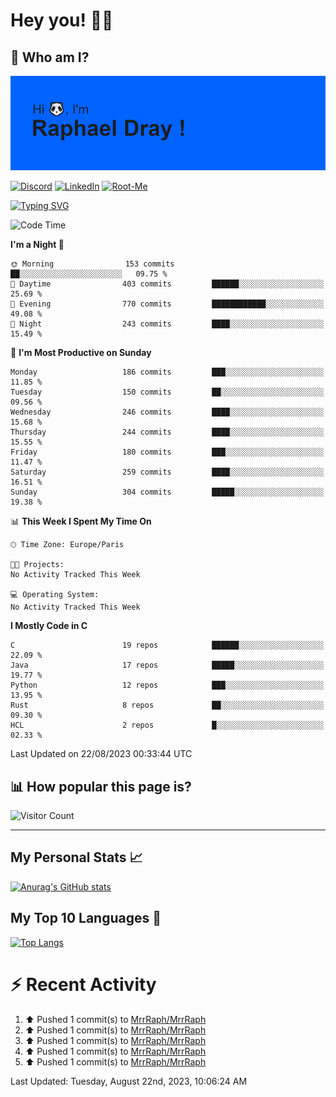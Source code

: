 # **Hey you! 👋🏼**

## **🔎 Who am I?**

<img src="https://github.com/MrrRaph/MrrRaph/blob/master/header.png?raw=true">

[![Discord](https://img.shields.io/badge/Discord-7289DA?style=for-the-badge&logo=discord&logoColor=white
)](https://discordapp.com/users/MrRaph#4214/)
[![LinkedIn](https://img.shields.io/badge/LinkedIn-0077B5?style=for-the-badge&logo=linkedin&logoColor=white)](https://www.linkedin.com/in/raphaeldray/)
[![Root-Me](https://img.shields.io/badge/dynamic/json?color=yellowgreen&label=Root-me%20Score&query=score&style=for-the-badge&url=https://raw.githubusercontent.com/MrrRaph/MrrRaph/master/root-me-stats.json&logoColor=white)](https://www.root-me.org/PandHacker)


[![Typing SVG](https://readme-typing-svg.herokuapp.com?font=glory&size=23&multiline=true&height=65&lines=CyberSecurity+Engineer+%F0%9F%92%BB;Freelance+Fullstack+Developer)](https://git.io/typing-svg)

<!--START_SECTION:waka-->
![Code Time](http://img.shields.io/badge/Code%20Time-0%20secs-blue)

**I'm a Night 🦉** 

```text
🌞 Morning                153 commits         ██░░░░░░░░░░░░░░░░░░░░░░░   09.75 % 
🌆 Daytime                403 commits         ██████░░░░░░░░░░░░░░░░░░░   25.69 % 
🌃 Evening                770 commits         ████████████░░░░░░░░░░░░░   49.08 % 
🌙 Night                  243 commits         ████░░░░░░░░░░░░░░░░░░░░░   15.49 % 
```
📅 **I'm Most Productive on Sunday** 

```text
Monday                   186 commits         ███░░░░░░░░░░░░░░░░░░░░░░   11.85 % 
Tuesday                  150 commits         ██░░░░░░░░░░░░░░░░░░░░░░░   09.56 % 
Wednesday                246 commits         ████░░░░░░░░░░░░░░░░░░░░░   15.68 % 
Thursday                 244 commits         ████░░░░░░░░░░░░░░░░░░░░░   15.55 % 
Friday                   180 commits         ███░░░░░░░░░░░░░░░░░░░░░░   11.47 % 
Saturday                 259 commits         ████░░░░░░░░░░░░░░░░░░░░░   16.51 % 
Sunday                   304 commits         █████░░░░░░░░░░░░░░░░░░░░   19.38 % 
```


📊 **This Week I Spent My Time On** 

```text
🕑︎ Time Zone: Europe/Paris

🐱‍💻 Projects: 
No Activity Tracked This Week

💻 Operating System: 
No Activity Tracked This Week
```

**I Mostly Code in C** 

```text
C                        19 repos            ██████░░░░░░░░░░░░░░░░░░░   22.09 % 
Java                     17 repos            █████░░░░░░░░░░░░░░░░░░░░   19.77 % 
Python                   12 repos            ███░░░░░░░░░░░░░░░░░░░░░░   13.95 % 
Rust                     8 repos             ██░░░░░░░░░░░░░░░░░░░░░░░   09.30 % 
HCL                      2 repos             █░░░░░░░░░░░░░░░░░░░░░░░░   02.33 % 
```




 Last Updated on 22/08/2023 00:33:44 UTC
<!--END_SECTION:waka-->

## **📊 How popular this page is?**

![Visitor Count](https://profile-counter.glitch.me/MrrRaph/count.svg)

---

## **My Personal Stats 📈**

[![Anurag's GitHub stats](https://github-readme-stats.vercel.app/api?username=mrrraph&count_private=true&show_icons=true&title_color=fff&text_color=fff&bg_color=30,36d1dc,904e95)](https://github.com/anuraghazra/github-readme-stats)

## **My Top 10 Languages 📣**

[![Top Langs](https://github-readme-stats.vercel.app/api/top-langs/?username=mrrraph&langs_count=10&layout=compact&hide=html,css&hide_title=true)](https://github.com/anuraghazra/github-readme-stats)


# **⚡ Recent Activity**

<!--RECENT_ACTIVITY:start-->
1. ⬆️ Pushed 1 commit(s) to [MrrRaph/MrrRaph](https://github.com/MrrRaph/MrrRaph)<br>
2. ⬆️ Pushed 1 commit(s) to [MrrRaph/MrrRaph](https://github.com/MrrRaph/MrrRaph)<br>
3. ⬆️ Pushed 1 commit(s) to [MrrRaph/MrrRaph](https://github.com/MrrRaph/MrrRaph)<br>
4. ⬆️ Pushed 1 commit(s) to [MrrRaph/MrrRaph](https://github.com/MrrRaph/MrrRaph)<br>
5. ⬆️ Pushed 1 commit(s) to [MrrRaph/MrrRaph](https://github.com/MrrRaph/MrrRaph)<br>
<!--RECENT_ACTIVITY:end-->
<!--RECENT_ACTIVITY:last_update-->
Last Updated: Tuesday, August 22nd, 2023, 10:06:24 AM
<!--RECENT_ACTIVITY:last_update_end-->
